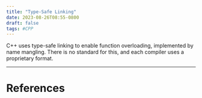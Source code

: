 ```yaml
---
title: "Type-Safe Linking"
date: 2023-08-26T08:55-0800
draft: false
tags: #CPP
---
```


C++ uses type-safe linking to enable function overloading, implemented by name mangling.  There is no standard for this, and each compiler uses a proprietary format.


---
# References
